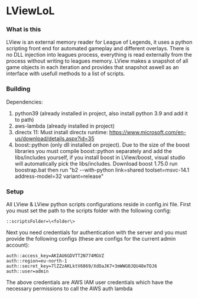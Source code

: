 # LViewLoL

### What is this
LView is an external memory reader for League of Legends, it uses a python scripting front end for automated gameplay and different overlays. There is no DLL injection into leagues process, everything is read externally from the process without writing to leagues memory. LView makes a snapshot of all game objects in each iteration and provides that snapshot aswell as an interface with usefull methods to a list of scripts.

### Building

Dependencies:
  1. python39 (already installed in project, also install python 3.9 and add it to path)
  3. aws-lambda (already installed in project)
  3. directx 11: Must install directx runtime: https://www.microsoft.com/en-us/download/details.aspx?id=35
  4. boost::python (only dll installed on project). Due to the size of the boost libraries you must compile boost::python separately and add the libs/includes yourself, if you install boost in LView/boost, visual studio will automatically pick the libs/includes. Download boost 1.75.0 run boostrap.bat then run "b2 --with-python link=shared toolset=msvc-14.1 address-model=32 variant=release"
  
 ### Setup
 All LView & LView python scripts configurations reside in config.ini file. First you must set the path to the scripts folder with the following config:
 
  `::scriptsFolder=\<folder\>`

Next you need credentials for authentication with the server and you must provide the following configs (these are configs for the current admin account):

  ```
  auth::access_key=AKIAU6GDVTT2N774MGVZ
  auth::region=eu-north-1
  auth::secret_key=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
  auth::user=admin
  ```
  The above credentials are AWS IAM user credentials which have the necessary permissions to call the AWS auth lambda 
